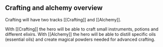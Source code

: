 ## Crafting and alchemy overview 

Crafting will have two tracks [[Crafting]] and [[Alchemy]].

With [[Crafting]] the hero will be able to craft small instruments, potions and different elixirs. With [[Alchemy]] the hero will be able to distill specific oils (essential oils) and create magical powders needed for advanced crafting. 